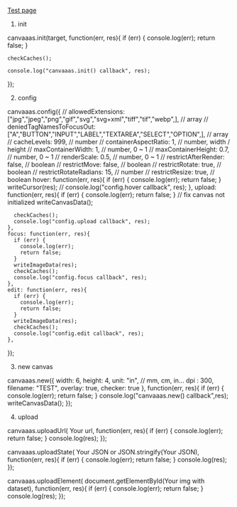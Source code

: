 [Test page](https://eeecheol.github.io/canvaaas/)

1. init

  canvaaas.init(target, function(err, res){
    if (err) {
      console.log(err);
      return false;
    }

    checkCaches();

    console.log("canvaaas.init() callback", res);
  });

2. config

  canvaaas.config({
    // allowedExtensions: ["jpg","jpeg","png","gif","svg","svg+xml","tiff","tif","webp",], // array
    // deniedTagNamesToFocusOut: ["A","BUTTON","INPUT","LABEL","TEXTAREA","SELECT","OPTION",], // array
    // cacheLevels: 999, // number
    // containerAspectRatio: 1, // number, width / height
    // maxContainerWidth: 1, // number, 0 ~ 1
    // maxContainerHeight: 0.7, // number, 0 ~ 1
    // renderScale: 0.5, // number, 0 ~ 1
    // restrictAfterRender: false, // boolean
    // restrictMove: false, // boolean
    // restrictRotate: true, // boolean
    // restrictRotateRadians: 15, // number
    // restrictResize: true, // boolean
    hover: function(err, res){
      if (err) {
        console.log(err);
        return false;
      }
      writeCursor(res);
      // console.log("config.hover callback", res);
    },
    upload: function(err, res){
      if (err) {
        console.log(err);
        return false;
      }
      // fix canvas not initialized
      writeCanvasData();

      checkCaches();
      console.log("config.upload callback", res);
    },
    focus: function(err, res){
      if (err) {
        console.log(err);
        return false;
      }
      writeImageData(res);
      checkCaches();
      console.log("config.focus callback", res);
    },
    edit: function(err, res){
      if (err) {
        console.log(err);
        return false;
      }
      writeImageData(res);
      checkCaches();
      console.log("config.edit callback", res);
    },
  });

3. new canvas

  canvaaas.new({
    width: 6,
    height: 4,
    unit: "in", // mm, cm, in...
    dpi : 300,
    filename: "TEST",
    overlay: true,
    checker: true
  }, function(err, res){
    if (err) {
      console.log(err);
      return false;
    }
    console.log("canvaaas.new() callback",res);
    writeCanvasData();
  });

4. upload

  canvaaas.uploadUrl( Your url, function(err, res){
  	if (err) {
  		console.log(err);
  		return false;
  	}
  	console.log(res);
  });

  canvaaas.uploadState( Your JSON or JSON.stringify(Your JSON), function(err, res){
  	if (err) {
  		console.log(err);
  		return false;
  	}
  	console.log(res);
  });

  canvaaas.uploadElement( document.getElementById(Your img with dataset), function(err, res){
  	if (err) {
  		console.log(err);
  		return false;
  	}
  	console.log(res);
  });
